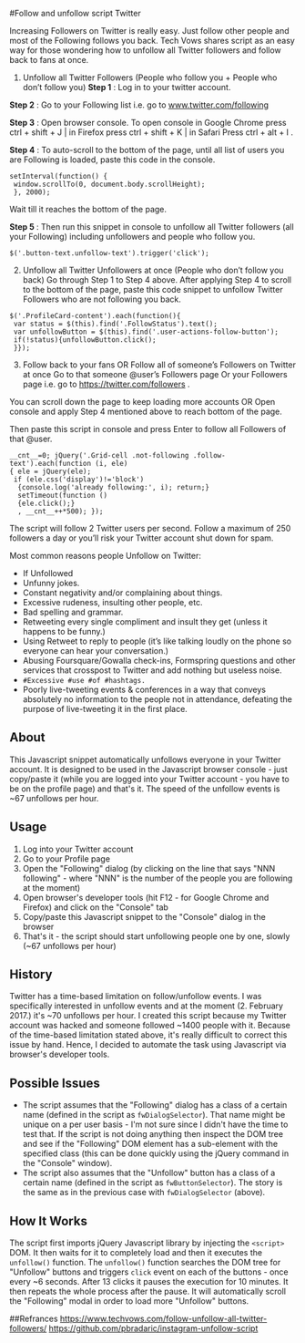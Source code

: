 #Follow and unfollow script Twitter

Increasing Followers on Twitter is really easy. Just follow other people and most of the Following follows you back.  Tech Vows shares script as an easy way for those wondering how to unfollow all Twitter followers and follow back to fans at once.


1. Unfollow all Twitter Followers (People who follow you + People who don’t follow you)
**Step 1** : Log in to your twitter account.

**Step 2** : Go to your Following list i.e. go to www.twitter.com/following

**Step 3** : Open browser console. To open console in Google Chrome press ctrl + shift + J | in Firefox press ctrl + shift + K | in Safari Press ctrl + alt + I .

**Step 4** : To auto-scroll to the bottom of the page, until all list of users you are Following is loaded, paste this code in the console.

```
setInterval(function() {
 window.scrollTo(0, document.body.scrollHeight);
 }, 2000);
```



Wait till it reaches the bottom of the page.

**Step 5** : Then run this snippet in console to unfollow all Twitter followers (all your Following) including unfollowers and people who follow you.

```
$('.button-text.unfollow-text').trigger('click');
```

2. Unfollow all Twitter Unfollowers at once (People who don’t follow you back)
Go through Step 1 to Step 4 above. After applying Step 4 to scroll to the bottom of the page, paste this code snippet to unfollow Twitter Followers who are not following you back.

```
$('.ProfileCard-content').each(function(){
 var status = $(this).find('.FollowStatus').text();
 var unfollowButton = $(this).find('.user-actions-follow-button');
 if(!status){unfollowButton.click();
 }});
```

3. Follow back to your fans OR Follow all of someone’s Followers on Twitter at once
Go to that someone @user’s Followers page Or your Followers page i.e. go to https://twitter.com/followers .

You can scroll down the page to keep loading more accounts OR Open console and apply Step 4 mentioned above to reach bottom of the page.

Then paste this script in console and press Enter to follow all Followers of that @user.

```
__cnt__=0; jQuery('.Grid-cell .not-following .follow-text').each(function (i, ele) 
{ ele = jQuery(ele);
 if (ele.css('display')!='block')
  {console.log('already following:', i); return;}
  setTimeout(function () 
  {ele.click();}
  , __cnt__++*500); });
```


The script will follow 2 Twitter users per second. Follow a maximum of 250 followers a day or you’ll risk your Twitter account shut down for spam.

Most common reasons people Unfollow on Twitter:

- If Unfollowed
- Unfunny jokes.
- Constant negativity and/or complaining about things.
- Excessive rudeness, insulting other people, etc.
- Bad spelling and grammar.
- Retweeting every single compliment and insult they get (unless it happens to be funny.)
- Using Retweet to reply to people (it’s like talking loudly on the phone so everyone can hear your conversation.)
- Abusing Foursquare/Gowalla check-ins, Formspring questions and other services that crosspost to Twitter and add nothing but useless noise.
- `#Excessive #use #of #hashtags.`
- Poorly live-tweeting events & conferences in a way that conveys absolutely no information to the people not in attendance, defeating the purpose of live-tweeting it in the first place.



## About
This Javascript snippet automatically unfollows everyone in your Twitter account. It is designed to be used in the Javascript browser console - just copy/paste it (while you are logged into your Twitter account - you have to be on the profile page) and that's it. The speed of the unfollow events is ~67 unfollows per hour.

## Usage
1. Log into your Twitter account
2. Go to your Profile page
3. Open the "Following" dialog (by clicking on the line that says "NNN following" - where "NNN" is the number of the people you are following at the moment)
4. Open browser's developer tools (hit F12 - for Google Chrome and Firefox) and click on the "Console" tab
5. Copy/paste this Javascript snippet to the "Console" dialog in the browser
6. That's it - the script should start unfollowing people one by one, slowly (~67 unfollows per hour)

## History
Twitter has a time-based limitation on follow/unfollow events. I was specifically interested in unfollow events and at the moment (2. February 2017.) it's ~70 unfollows per hour.
I created this script because my Twitter account was hacked and someone followed ~1400 people with it. Because of the time-based limitation stated above, it's really difficult to correct this issue by hand. Hence, I decided to automate the task using Javascript via browser's developer tools.

## Possible Issues
- The script assumes that the "Following" dialog has a class of a certain name (defined in the script as `fwDialogSelector`). That name might be unique on a per user basis - I'm not sure since I didn't have the time to test that. If the script is not doing anything then inspect the DOM tree and see if the "Following" DOM element has a sub-element with the specified class (this can be done quickly using the jQuery command in the "Console" window).
- The script also assumes that the "Unfollow" button has a class of a certain name (defined in the script as `fwButtonSelector`). The story is the same as in the previous case with `fwDialogSelector` (above).

## How It Works
The script first imports jQuery Javascript library by injecting the `<script>` DOM. It then waits for it to completely load and then it executes the `unfollow()` function.
The `unfollow()` function searches the DOM tree for "Unfollow" buttons and triggers `click` event on each of the buttons - once every ~6 seconds. After 13 clicks it pauses the execution for 10 minutes. It then repeats the whole process after the pause.
It will automatically scroll the "Following" modal in order to load more "Unfollow" buttons.



##Refrances
https://www.techvows.com/follow-unfollow-all-twitter-followers/
https://github.com/pbradaric/instagram-unfollow-script
